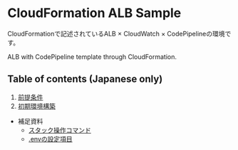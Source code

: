 # CloudFormation ALB Sample
CloudFormationで記述されているALB × CloudWatch × CodePipelineの環境です。

ALB with CodePipeline template through CloudFormation.

## Table of contents (Japanese only)

1. [前提条件](docs/manual/pre-reqs.md)
2. [初期環境構築](docs/manual/init.md)

* 補足資料
    * [スタック操作コマンド](docs/cli-command.md)
    * [.envの設定項目](docs/manual/env-detail.md)

